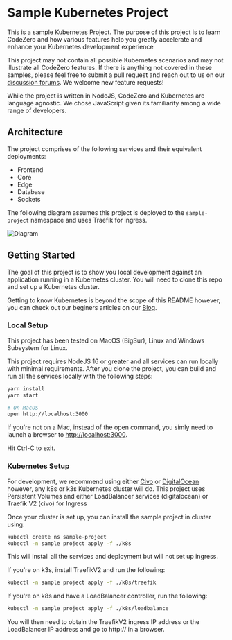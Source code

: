 # Sample Kubernetes Project

This is a sample Kubernetes Project. The purpose of this project is to learn CodeZero and how various features help you greatly accelerate and enhance your Kubernetes development experience

This project may not contain all possible Kubernetes scenarios and may not illustrate all CodeZero features. If there is anything not covered in these samples, please feel free to submit a pull request and reach out to us on our [discussion forums](https://github.com/c6o/roadmap/discussions). We welcome new feature requests!

While the project is written in NodeJS, CodeZero and Kubernetes are language agnostic. We chose JavaScript given its familiarity among a wide range of developers.

## Architecture

The project comprises of the following services and their equivalent deployments:

* Frontend
* Core
* Edge
* Database
* Sockets

The following diagram assumes this project is deployed to the `sample-project` namespace and uses Traefik for ingress.

![Diagram](http://www.plantuml.com/plantuml/svg/bPJ1JXin48RFyLEON1gaXbLxx0a8LAfAAMABUgc49lPauyPhh-mnb5QyUssSn1j09DdBnZF_Pyy_uysn9t0KMiqzj9t6SUViRnJ43cYEBNA1BcW4CxQ1j3B8_4AP3XoqF2tfeKDk7SqjOnfdnCbofvevSQaS2bBMCFQEd_mD3jc1n5baykegdJadwlodgd9mVzGeceTfyEY4DOI6ZeHjgsibm4bxgR13NJsHuoiDXcw-NLGEDOB7wkFuGoMLZqKh8tIG69mkfsHgOjlMcgCk1jwIrIfsGSqKohUabqZtriLED9cwi21F8PObq6KkcluQfkWC4lgrynBQqRuKu85KjLY3nNqBdj1bu_qwdvtIOsydQUi_LAnjHvutv2tiUrrN9NJIgOpiJDHtOa_YYsds9Awit9CumqxRXwLx46GT7zvuT4CEdgU1RGwRnvlMMOE6F9lea6PqUsg3aU0UHY87tlDX7yZ1uI7_nnYFpoMqw3iGM43ZJq4ipesCwEQN-eGDs2216uqPaGESgKKauigXzyFuStZ8s62mqVEHlnEVdJKKqxFqHYENKhvyNkWdrc6KYFZQ9ZsNJPAYRBPApwPH885W2dwhkBOYDSEA1TBQsgQwZ6yaiTlPOq5siLdKnUakwjVCzYTJb9jEoywFx96n5tz08z1fvnJwPLR19NMDkZVjNazuIMRFnNmlbGqMfxrKShCoLS9vI6iBAP4ovMgMOjPKgQhSi-lp-iThwRpjpxhaCf1hBUIBx5EThJMDNPQKkxQggrGJVFfSOt9L_Z4Q6Lhz7m00)

## Getting Started

The goal of this project is to show you local development against an application running in a Kubernetes cluster. You will need to clone this repo and set up a Kubernetes cluster.

Getting to know Kubernetes is beyond the scope of this README however, you can check out our beginers articles on our [Blog](https://blog.codezero.io/tag/learning/).

### Local Setup

This project has been tested on MacOS (BigSur), Linux and Windows Subsystem for Linux.

This project requires NodeJS 16 or greater and all services can run locally with minimal requirements. After you clone the project, you can build and run all the services locally with the following steps:

```bash
yarn install
yarn start

# On MacOS
open http://localhost:3000
```

If you're not on a Mac, instead of the open command, you simly need to launch a browser to [http://localhost:3000](http://localhost:3000).

Hit Ctrl-C to exit.

### Kubernetes Setup

For development, we recommend using either [Civo](https://civo.com) or [DigitalOcean](https://digitalocean.com) however, any k8s or k3s Kubernetes cluster will do. This project uses Persistent Volumes and either LoadBalancer services (digitalocean) or Traefik V2 (civo) for Ingress

Once your cluster is set up, you can install the sample project in cluster using:

```bash
kubectl create ns sample-project
kubectl -n sample project apply -f ./k8s
```

This will install all the services and deployment but will not set up ingress.

If you're on k3s, install TraefikV2 and run the following:

```bash
kubectl -n sample project apply -f ./k8s/traefik
```

If you're on k8s and have a LoadBalancer controller, run the following:

```bash
kubectl -n sample project apply -f ./k8s/loadbalance
```

You will then need to obtain the TraefikV2 ingress IP address or the LoadBalancer IP address and go to http://<IP ADDRESS> in a browser.